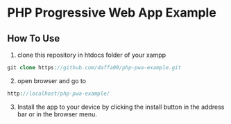 # PHP Progressive Web App Example

## How To Use
1. clone this repository in htdocs folder of your xampp
```php
git clone https://github.com/daffa09/php-pwa-example.git
```
2. open browser and go to
```php
http://localhost/php-pwa-example/
```
3. Install the app to your device by clicking the install button in the address bar or in the browser menu.